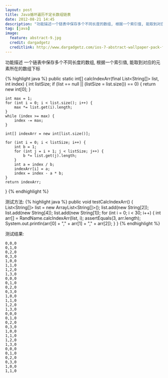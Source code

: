 ```yaml
---
layout: post
title: Java循环遍历不定长数组链表
date: 2012-08-21 14:45
description: "功能描述一个链表中保存多个不同长度的数组, 根据一个索引值, 能取到对应的元素所在的数组下标"
tag: [java]
image:
  feature: abstract-9.jpg
  credit: dargadgetz
  creditlink: http://www.dargadgetz.com/ios-7-abstract-wallpaper-pack-for-iphone-5-and-ipod-touch-retina/
---
```

功能描述
一个链表中保存多个不同长度的数组, 根据一个索引值, 能取到对应的元素所在的数组下标

{% highlight java %}
public static int[] calcIndexArr(final List<String[]> list, int index) {
    int listSize;
    if (list == null || (listSize = list.size()) == 0) {
        return new int[0];
    }

    int max = 1;
    for (int i = 0; i < list.size(); i++) {
        max *= list.get(i).length;
    }
    while (index >= max) {
        index -= max;
    }

    int[] indexArr = new int[list.size()];

    for (int i = 0; i < listSize; i++) {
        int b = 1;
        for (int j = i + 1; j < listSize; j++) {
            b *= list.get(j).length;
        }
        int a = index / b;
        indexArr[i] = a;
        index = index - a * b;
    }
    return indexArr;
}
{% endhighlight %}

测试方法:
{% highlight java %}
public void testCalcIndexArr() {
    List<String[]> list = new ArrayList<String[]>();
    list.add(new String[2]);
    list.add(new String[4]);
    list.add(new String[1]);
    for (int i = 0; i < 30; i++) {
        int arr[] = RandName.calcIndexArr(list, i);
        assertEquals(3, arr.length);
        System.out.println(arr[0] + "," + arr[1] + "," + arr[2]);
    }
}
{% endhighlight %}

测试结果:

    0,0,0
    0,1,0
    0,2,0
    0,3,0
    1,0,0
    1,1,0
    1,2,0
    1,3,0
    0,0,0
    0,1,0
    0,2,0
    0,3,0
    1,0,0
    1,1,0
    1,2,0
    1,3,0
    0,0,0
    0,1,0
    0,2,0
    0,3,0
    1,0,0
    1,1,0
    1,2,0
    1,3,0
    0,0,0
    0,1,0
    0,2,0
    0,3,0
    1,0,0
    1,1,0

